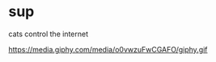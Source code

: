 # sup
<secret> cats control the internet <sshh>

https://media.giphy.com/media/o0vwzuFwCGAFO/giphy.gif
